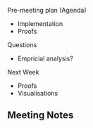 Pre-meeting plan (Agenda)
  - Implementation
  - Proofs

Questions
  - Empricial analysis?

Next Week
  - Proofs
  - Visualisations

Meeting Notes
  - 
